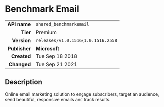 # Benchmark Email
| | |
|-:|-|
|**API name**|`shared_benchmarkemail`|
|**Tier**|Premium|
|**Version**|`releases/v1.0.1516\1.0.1516.2558`|
|**Publisher**|**Microsoft**|
|**Created**|Tue Sep 18 2018|
|**Changed**|Tue Sep 21 2021|

## Description
Online email marketing solution to engage subscribers, target an audience, send beautiful, responsive emails and track results.
